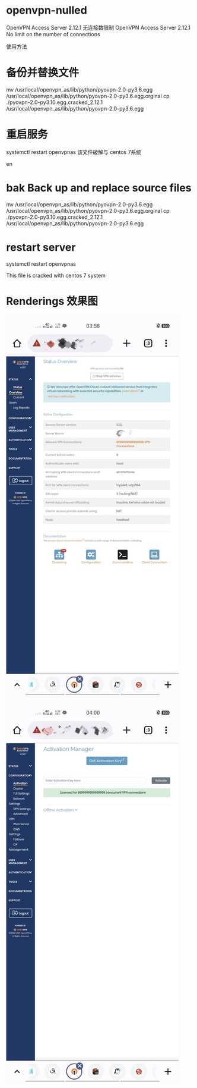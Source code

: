 # openvpn-nulled
OpenVPN Access Server 2.12.1 无连接数限制
OpenVPN Access Server 2.12.1 No limit on the number of connections

使用方法
# 备份并替换文件
mv /usr/local/openvpn_as/lib/python/pyovpn-2.0-py3.6.egg /usr/local/openvpn_as/lib/python/pyovpn-2.0-py3.6.egg.orginal
cp ./pyovpn-2.0-py3.10.egg.cracked_2.12.1 /usr/local/openvpn_as/lib/python/pyovpn-2.0-py3.6.egg

# 重启服务
systemctl restart openvpnas
该文件破解与 centos 7系统

en
# bak Back up and replace source files
mv /usr/local/openvpn_as/lib/python/pyovpn-2.0-py3.6.egg /usr/local/openvpn_as/lib/python/pyovpn-2.0-py3.6.egg.orginal
cp ./pyovpn-2.0-py3.10.egg.cracked_2.12.1 /usr/local/openvpn_as/lib/python/pyovpn-2.0-py3.6.egg

# restart server
systemctl restart openvpnas

This file is cracked with centos 7 system

# Renderings 效果图
![Image](https://github.com/linke131/openvpn-nulled/blob/main/IMG_20231004_035921.jpg)

![Image](https://github.com/linke131/openvpn-nulled/blob/main/IMG_20231004_040157.jpg)
